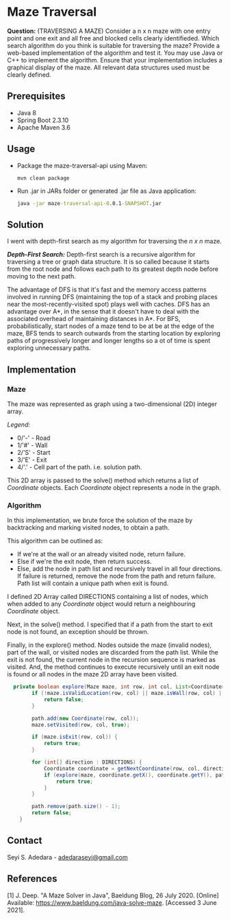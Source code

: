 # Maze Traversal
**Question:** (TRAVERSING A MAZE) Consider a n x n maze with one entry point and one exit and all free and blocked cells clearly identifieded. Which search algorithm do you think is suitable for traversing the maze? Provide a web-based implementation of the algorithm and test it. You may use Java or C++ to implement the algorithm. Ensure that your implementation includes a graphical display of the maze. All relevant data structures used must be clearly defined.

## Prerequisites

* Java 8
* Spring Boot 2.3.10
* Apache Maven 3.6

## Usage

* Package the maze-traversal-api using Maven: 
  ```maven
  mvn clean package
  ```

* Run .jar in JARs folder or generated .jar file as Java application:
  ```cmd
  java -jar maze-traversal-api-0.0.1-SNAPSHOT.jar
  ```

## Solution
I went with depth-first search as my algorithm for traversing the _n x n_ maze.

_**Depth-First Search:**_ Depth-first search is a recursive algorithm for traversing a tree or graph data structure.
It is so called because it starts from the root node and follows each path to its greatest depth node before moving to the next path.

The advantage of DFS is that it's fast and the memory access patterns involved in running DFS (maintaining the top of a stack and probing places near the most-recently-visited spot) plays well with caches. DFS has an advantage over A*, in the sense that it doesn't have to deal with the associated overhead of maintaining distances in A*. For BFS, probabilistically, start nodes of a maze tend to be at be at the edge of the maze, BFS tends to search outwards from the starting location by exploring paths of progressively longer and longer lengths so a ot of time is spent exploring unnecessary paths.

## Implementation
### Maze
The maze was represented as graph using a two-dimensional (2D) integer array.

_Legend:_
* 0/'-' - Road
* 1/'#' - Wall
* 2/'S' - Start
* 3/'E' - Exit
* 4/'.' - Cell part of the path. i.e. solution path.

This 2D array is passed to the solve() method which returns a list of _Coordinate_ objects. Each _Coordinate_ object represents a node in the graph.

### Algorithm
In this implementation, we brute force the solution of the maze by backtracking and marking visited nodes, to obtain a path.

This algorithm can be outlined as:
* If we're at the wall or an already visited node, return failure.
* Else if we're the exit node, then return success.
* Else, add the node in path list and recursively travel in all four directions. If failure is returned, remove the node from the path and return failure. Path list will contain a unique path when exit is found.

I defined 2D Array called DIRECTIONS containing a list of nodes, which when added to any _Coordinate_ object would return a neighbouring _Coordinate_ object.

Next, in the solve() method. I specified that if a path from the start to exit node is not found, an exception should be thrown.

Finally, in the explore() method. Nodes outside the maze (invalid nodes), part of the wall, or visited nodes are discarded from the path list.
While the exit is not found, the current node in the recursion sequence is marked as visited. 
And, the method continues to execute recursively until an exit node is found or all nodes in the maze 2D array have been visited.

```java
  private boolean explore(Maze maze, int row, int col, List<Coordinate> path) {
        if (!maze.isValidLocation(row, col) || maze.isWall(row, col) || maze.isExplored(row, col)) {
            return false;
        }

        path.add(new Coordinate(row, col));
        maze.setVisited(row, col, true);

        if (maze.isExit(row, col)) {
            return true;
        }

        for (int[] direction : DIRECTIONS) {
            Coordinate coordinate = getNextCoordinate(row, col, direction[0], direction[1]);
            if (explore(maze, coordinate.getX(), coordinate.getY(), path)) {
                return true;
            }
        }

        path.remove(path.size() - 1);
        return false;
    }
  ```

## Contact
Seyi S. Adedara - adedaraseyi@gmail.com

## References
<a id="1">[1]</a> 
J. Deep. 
"A Maze Solver in Java",
Baeldung Blog,
26 July 2020. [Online]
Available: https://www.baeldung.com/java-solve-maze. 
[Accessed 3 June 2021].
